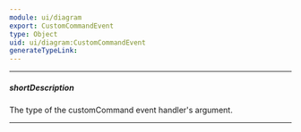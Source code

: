 ```yaml
---
module: ui/diagram
export: CustomCommandEvent
type: Object
uid: ui/diagram:CustomCommandEvent
generateTypeLink: 
---
```

---
##### shortDescription
The type of the customCommand event handler's argument.

---
<!-- Description goes here -->